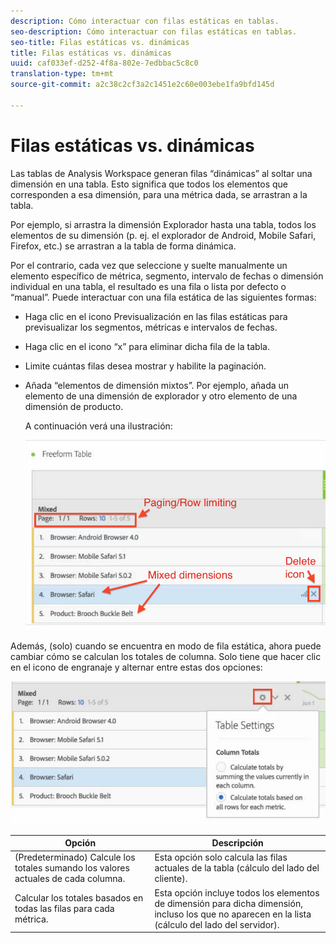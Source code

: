 ```yaml
---
description: Cómo interactuar con filas estáticas en tablas.
seo-description: Cómo interactuar con filas estáticas en tablas.
seo-title: Filas estáticas vs. dinámicas
title: Filas estáticas vs. dinámicas
uuid: caf033ef-d252-4f8a-802e-7edbbac5c8c0
translation-type: tm+mt
source-git-commit: a2c38c2cf3a2c1451e2c60e003ebe1fa9bfd145d

---
```



# Filas estáticas vs. dinámicas

Las tablas de Analysis Workspace generan filas “dinámicas” al soltar una dimensión en una tabla. Esto significa que todos los elementos que corresponden a esa dimensión, para una métrica dada, se arrastran a la tabla.

Por ejemplo, si arrastra la dimensión Explorador hasta una tabla, todos los elementos de su dimensión (p. ej. el explorador de Android, Mobile Safari, Firefox, etc.) se arrastran a la tabla de forma dinámica.

Por el contrario, cada vez que seleccione y suelte manualmente un elemento específico de métrica, segmento, intervalo de fechas o dimensión individual en una tabla, el resultado es una fila o lista por defecto o “manual”. Puede interactuar con una fila estática de las siguientes formas:

* Haga clic en el icono Previsualización en las filas estáticas para previsualizar los segmentos, métricas e intervalos de fechas.
* Haga clic en el icono “x” para eliminar dicha fila de la tabla.
* Limite cuántas filas desea mostrar y habilite la paginación.
* Añada “elementos de dimensión mixtos”. Por ejemplo, añada un elemento de una dimensión de explorador y otro elemento de una dimensión de producto.

   A continuación verá una ilustración:

   ![](assets/static_rows.png)

Además, (solo) cuando se encuentra en modo de fila estática, ahora puede cambiar cómo se calculan los totales de columna. Solo tiene que hacer clic en el icono de engranaje y alternar entre estas dos opciones:

![](assets/column-totals.png)

| Opción | Descripción |
|---|---|
| (Predeterminado) Calcule los totales sumando los valores actuales de cada columna. | Esta opción solo calcula las filas actuales de la tabla (cálculo del lado del cliente). |
| Calcular los totales basados en todas las filas para cada métrica. | Esta opción incluye todos los elementos de dimensión para dicha dimensión, incluso los que no aparecen en la lista (cálculo del lado del servidor). |


